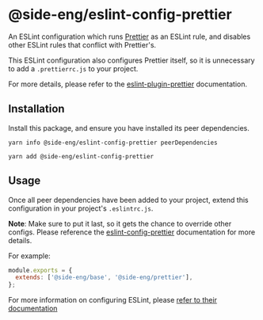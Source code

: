 # @side-eng/eslint-config-prettier

An ESLint configuration which runs [Prettier](https://github.com/prettier/prettier) as an ESLint rule, and disables other ESLint rules that conflict with Prettier's.

This ESLint configuration also configures Prettier itself, so it is unnecessary to add a `.prettierrc.js` to your project.

For more details, please refer to the [eslint-plugin-prettier](https://github.com/prettier/eslint-plugin-prettier) documentation.

## Installation

Install this package, and ensure you have installed its peer dependencies.

`yarn info @side-eng/eslint-config-prettier peerDependencies`

`yarn add @side-eng/eslint-config-prettier`

## Usage

Once all peer dependencies have been added to your project, extend this configuration in your project's `.eslintrc.js`.

**Note**: Make sure to put it last, so it gets the chance to override other configs. Please reference the [eslint-config-prettier](https://github.com/prettier/eslint-config-prettier/blob/master/README.md#installation) documentation for more details.

For example:

```javascript
module.exports = {
  extends: ['@side-eng/base', '@side-eng/prettier'],
};
```

For more information on configuring ESLint, please [refer to their documentation](https://eslint.org/docs/user-guide/configuring)
